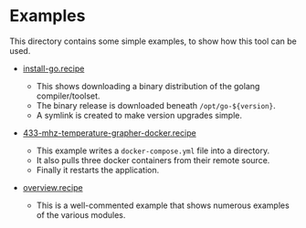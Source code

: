 # Examples

This directory contains some simple examples, to show how this tool can be used.

* [install-go.recipe](install-go.recipe)
  * This shows downloading a binary distribution of the golang compiler/toolset.
  * The binary release is downloaded beneath `/opt/go-${version}`.
  * A symlink is created to make version upgrades simple.

* [433-mhz-temperature-grapher-docker.recipe](433-mhz-temperature-grapher-docker.recipe)
  * This example writes a `docker-compose.yml` file into a directory.
  * It also pulls three docker containers from their remote source.
  * Finally it restarts the application.

* [overview.recipe](overview.recipe)
  * This is a well-commented example that shows numerous examples of the various modules.
